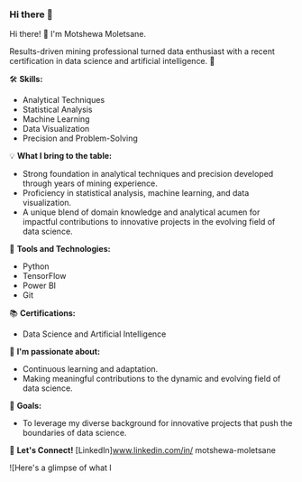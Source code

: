### Hi there 👋
Hi there! 👋 I'm Motshewa Moletsane.

Results-driven mining professional turned data enthusiast with a recent certification in data science and artificial intelligence. 🚀

🛠️ **Skills:**
- Analytical Techniques
- Statistical Analysis
- Machine Learning
- Data Visualization
- Precision and Problem-Solving

💡 **What I bring to the table:**
- Strong foundation in analytical techniques and precision developed through years of mining experience.
- Proficiency in statistical analysis, machine learning, and data visualization.
- A unique blend of domain knowledge and analytical acumen for impactful contributions to innovative projects in the evolving field of data science.

🔧 **Tools and Technologies:**
- Python
- TensorFlow
- Power BI
- Git

📚 **Certifications:**
- Data Science and Artificial Intelligence

🌱 **I'm passionate about:**
- Continuous learning and adaptation.
- Making meaningful contributions to the dynamic and evolving field of data science.

🎯 **Goals:**
- To leverage my diverse background for innovative projects that push the boundaries of data science.

🤝 **Let's Connect!**
[LinkedIn]www.linkedin.com/in/
motshewa-moletsane


![Here's a glimpse of what I 
